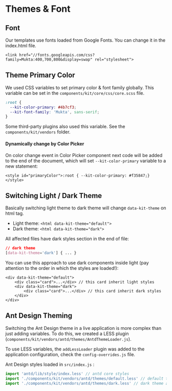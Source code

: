 # Themes & Font

## Font

Our templates use fonts loaded from Google Fonts. You can change it in the index.html file.

```markup
<link href="//fonts.googleapis.com/css?family=Mukta:400,700,800&display=swap" rel="stylesheet">
```

## Theme Primary Color

We used CSS variables to set primary color & font family globally. This variable can be set in the `components/kit/core/css/core.scss` file.

```css
:root {
  --kit-color-primary: #4b7cf3;
  --kit-font-family: 'Mukta', sans-serif;
}
```

Some third-party plugins also used this variable. See the `components/kit/vendors` folder.

#### Dynamically change by Color Picker

On color change event in Color Picker component next code will be added to the end of the document, which will set `--kit-color-primary` variable to a new statement:

```markup
<style id="primaryColor">:root { --kit-color-primary: #f35847;}</style>
```

## Switching Light / Dark Theme

Basically switching light theme to dark theme will change `data-kit-theme` on html tag. 

* Light theme: `<html data-kit-theme="default">`
* Dark theme: `<html data-kit-theme="dark">`

All affected files have dark styles section in the end of file:

```css
// dark theme
[data-kit-theme='dark'] { ... }
```

You can use this approach to use dark components inside light \(pay attention to the order in which the styles are loaded!\):

```markup
<div data-kit-theme="default">
    <div class="card">...</div> // this card inherit light styles
    <div data-kit-theme="dark">
        <div class="card">...</div> // this card inherit dark styles
    </div>
</div>
```

## Ant Design Theming

Switching the Ant Design theme in a live application is more complex than just adding variables. To do this, we created a LESS plugin \(`components/kit/vendors/antd/themes/AntdThemeLoader.js`\).

To use LESS variables, the `addLessLoader` plugin was added to the application configuration, check the `config-overrides.js` file.

Ant Design styles loaded in `src/index.js` :

```javascript
import 'antd/lib/style/index.less' // antd core styles
import './components/kit/vendors/antd/themes/default.less' // default theme antd components
import './components/kit/vendors/antd/themes/dark.less' // dark theme antd components
```

